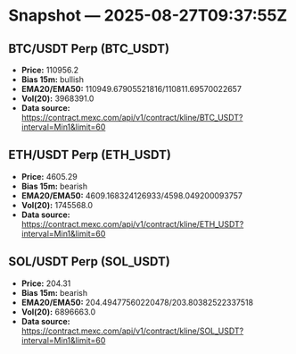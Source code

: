 # Snapshot — 2025-08-27T09:37:55Z

## BTC/USDT Perp (BTC_USDT)
- **Price:** 110956.2
- **Bias 15m:** bullish
- **EMA20/EMA50:** 110949.67905521816/110811.69570022657
- **Vol(20):** 3968391.0
- **Data source:** https://contract.mexc.com/api/v1/contract/kline/BTC_USDT?interval=Min1&limit=60

## ETH/USDT Perp (ETH_USDT)
- **Price:** 4605.29
- **Bias 15m:** bearish
- **EMA20/EMA50:** 4609.168324126933/4598.049200093757
- **Vol(20):** 1745568.0
- **Data source:** https://contract.mexc.com/api/v1/contract/kline/ETH_USDT?interval=Min1&limit=60

## SOL/USDT Perp (SOL_USDT)
- **Price:** 204.31
- **Bias 15m:** bearish
- **EMA20/EMA50:** 204.49477560220478/203.80382522337518
- **Vol(20):** 6896663.0
- **Data source:** https://contract.mexc.com/api/v1/contract/kline/SOL_USDT?interval=Min1&limit=60
